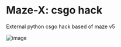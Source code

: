 # Maze-X: csgo hack

External python csgo hack based of maze v5 

<img src="https://imgbox.com/irPxEDIh" alt="image" border="0">

